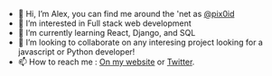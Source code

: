 - 👋 Hi, I’m Alex, you can find me around the 'net as [@pix0id](twitter.com/pix0id)
- 👀 I’m interested in Full stack web development
- 🌱 I’m currently learning React, Django, and SQL
- 💞️ I’m looking to collaborate on any interesing project looking for a javascript or Python developer!
- 📫 How to reach me : [On my website](https://www.alexsollman.dev) or [Twitter](twitter.com/pix0id).

